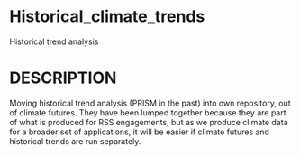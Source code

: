 # Historical_climate_trends
Historical trend analysis

# DESCRIPTION
Moving historical trend analysis (PRISM in the past) into own repository, out of climate futures. They have been lumped together because they are part of what is produced for RSS engagements, but as we produce climate data for a broader set of applications, it will be easier if climate futures and historical trends are run separately. 
